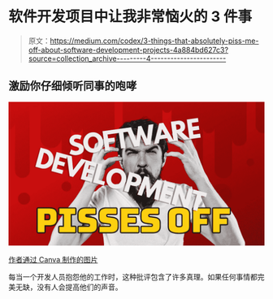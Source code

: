 # 软件开发项目中让我非常恼火的 3 件事

> 原文：<https://medium.com/codex/3-things-that-absolutely-piss-me-off-about-software-development-projects-4a884bd627c3?source=collection_archive---------4----------------------->

## 激励你仔细倾听同事的咆哮

![](img/64824e72069f02acce75be4a824a4d25.png)

[作者通过 Canva 制作的图片](http://www.arnoldcode.com)

每当一个开发人员抱怨他的工作时，这种批评包含了许多真理。如果任何事情都完美无缺，没有人会提高他们的声音。